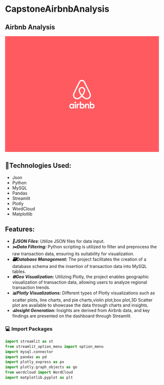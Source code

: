 # CapstoneAirbnbAnalysis

## Airbnb Analysis

![](https://github.com/SwethaC01/CapstoneAirbnbAnalysis/blob/main/image.gif)

## 🎨Technologies Used:

  * Json
  * Python
  * MySQL
  * Pandas
  * Streamlit
  * Plotly
  * WordCloud
  * Matplotlib

## Features:

* ***📂JSON Files***: Utilize JSON files for data input.
* ***✂️Data Filtering:*** Python scripting is utilized to filter and preprocess the raw transaction data, ensuring its suitability for visualization.
* ***🗃️Database Management:*** The project facilitates the creation of a database schema and the insertion of transaction data into MySQL tables.
* ***🌐Geo Visualization:*** Utilizing Plotly, the project enables geographic visualization of transaction data, allowing users to analyze regional transaction trends.
* ***📊Plotly Visualizations:*** Different types of Plotly visualizations such as scatter plots, line charts, and pie charts,violin plot,box plot,3D Scatter plot are available to showcase the data through charts and insights.
* ***🔝Insight Generation:*** Insights are derived from Airbnb data, and key findings are presented on the dashboard through Streamlit.

### 💻 Import Packages
```python
import streamlit as st
from streamlit_option_menu import option_menu
import mysql.connector
import pandas as pd
import plotly_express as px
import plotly.graph_objects as go
from wordcloud import WordCloud
import matplotlib.pyplot as plt
